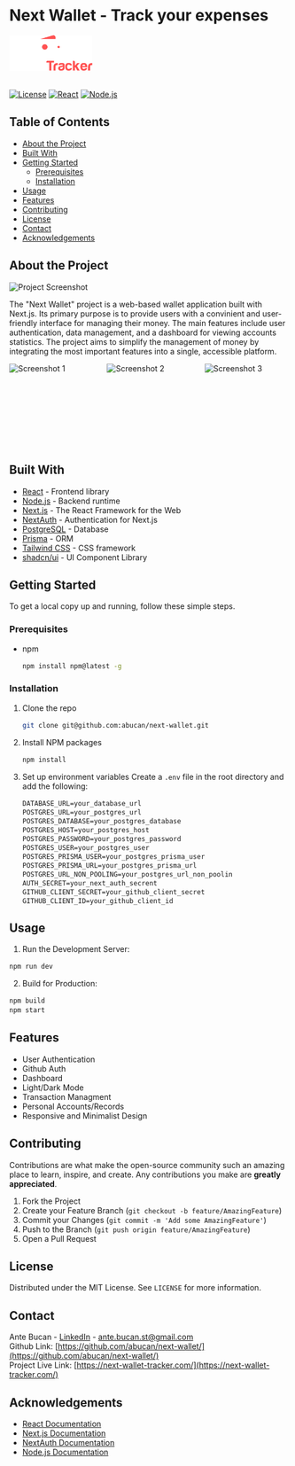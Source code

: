 
# Next Wallet - Track your expenses 
<a href="public/logo_dark.png">
  <img src="public/logo_dark.png" alt="Project Logo" width="150"/>
</a>
<br><br>

[![License](https://img.shields.io/badge/license-MIT-blue.svg)](LICENSE)
[![React](https://img.shields.io/badge/react-17.0.2-blue.svg)](https://reactjs.org/)
[![Node.js](https://img.shields.io/badge/node.js-14.17.0-green.svg)](https://nodejs.org/)

## Table of Contents

- [About the Project](#about-the-project)
- [Built With](#built-with)
- [Getting Started](#getting-started)
  - [Prerequisites](#prerequisites)
  - [Installation](#installation)
- [Usage](#usage)
- [Features](#features)
- [Contributing](#contributing)
- [License](#license)
- [Contact](#contact)
- [Acknowledgements](#acknowledgements)

## About the Project

![Project Screenshot](https://i.ibb.co/whdcHG8/newt.png)

The "Next Wallet" project is a web-based wallet application built with Next.js. Its primary purpose is to provide users with a convinient and user-friendly interface for managing their money. The main features include user authentication, data management, and a dashboard for viewing accounts statistics. The project aims to simplify the management of money by integrating the most important features into a single, accessible platform.

<div style="display: flex; justify-content: space-between;">
  <img src="https://i.ibb.co/qRW7wxf/next-wallet-tracker-com-auth-login-callback-Url-records.png" alt="Screenshot 1" width="30%" height="150px" />
  <img src="https://i.ibb.co/D4qbKCc/next-wallet-tracker-com-2.png" alt="Screenshot 2" width="30%" height="150px" />
  <img src="https://i.ibb.co/3cvXJ1M/next-wallet-tracker-com-records.png" alt="Screenshot 3" width="30%" height="150px" />
</div>

## Built With

- [React](https://reactjs.org/) - Frontend library
- [Node.js](https://nodejs.org/) - Backend runtime
- [Next.js](https://nextjs.org/) - The React Framework for the Web
- [NextAuth](https://next-auth.js.org/) - Authentication for Next.js
- [PostgreSQL](https://www.postgresql.org/) - Database
- [Prisma](https://www.prisma.io/) - ORM
- [Tailwind CSS](https://tailwindcss.com/) - CSS framework
- [shadcn/ui](https://ui.shadcn.com/) - UI Component Library

## Getting Started

To get a local copy up and running, follow these simple steps.

### Prerequisites

- npm
  ```sh
  npm install npm@latest -g
  ```

### Installation

1. Clone the repo
   ```sh
   git clone git@github.com:abucan/next-wallet.git
   ```
2. Install NPM packages
   ```sh
   npm install
   ```
3. Set up environment variables
   Create a `.env` file in the root directory and add the following:
   ```env
   DATABASE_URL=your_database_url
   POSTGRES_URL=your_postgres_url
   POSTGRES_DATABASE=your_postgres_database
   POSTGRES_HOST=your_postgres_host
   POSTGRES_PASSWORD=your_postgres_password
   POSTGRES_USER=your_postgres_user
   POSTGRES_PRISMA_USER=your_postgres_prisma_user
   POSTGRES_PRISMA_URL=your_postgres_prisma_url
   POSTGRES_URL_NON_POOLING=your_postgres_url_non_poolin
   AUTH_SECRET=your_next_auth_secrent
   GITHUB_CLIENT_SECRET=your_github_client_secret
   GITHUB_CLIENT_ID=your_github_client_id
   ```

## Usage

1. Run the Development Server:
```sh
npm run dev
```
2. Build for Production:
```sh
npm build
npm start
```

## Features

- User Authentication
- Github Auth
- Dashboard
- Light/Dark Mode
- Transaction Managment
- Personal Accounts/Records
- Responsive and Minimalist Design

## Contributing

Contributions are what make the open-source community such an amazing place to learn, inspire, and create. Any contributions you make are **greatly appreciated**.

1. Fork the Project
2. Create your Feature Branch (`git checkout -b feature/AmazingFeature`)
3. Commit your Changes (`git commit -m 'Add some AmazingFeature'`)
4. Push to the Branch (`git push origin feature/AmazingFeature`)
5. Open a Pull Request

## License

Distributed under the MIT License. See `LICENSE` for more information.

## Contact

Ante Bucan - [LinkedIn](https://www.linkedin.com/in/ante-bucan-a912a4243/) - ante.bucan.st@gmail.com <br>
Github Link: [https://github.com/abucan/next-wallet/](https://github.com/abucan/next-wallet/) <br>
Project Live Link: [https://next-wallet-tracker.com/](https://next-wallet-tracker.com/)

## Acknowledgements

- [React Documentation](https://reactjs.org/docs/getting-started.html)
- [Next.js Documentation](https://nextjs.org/docs)
- [NextAuth Documentation](https://next-auth.js.org/getting-started/introduction)
- [Node.js Documentation](https://nodejs.org/en/docs/)
